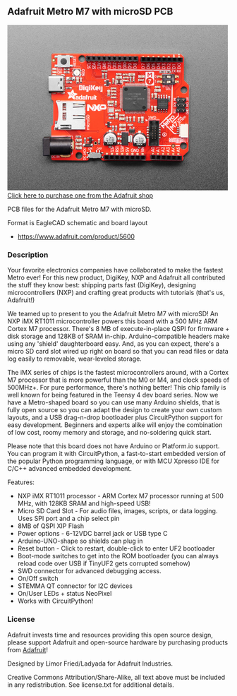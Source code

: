 ## Adafruit Metro M7 with microSD PCB

<a href="http://www.adafruit.com/products/5600"><img src="assets/5600.jpg?raw=true" width="500px"><br/>
Click here to purchase one from the Adafruit shop</a>

PCB files for the Adafruit Metro M7 with microSD. 

Format is EagleCAD schematic and board layout
* https://www.adafruit.com/product/5600

### Description

Your favorite electronics companies have collaborated to make the fastest Metro ever! For this new product, DigiKey, NXP and Adafruit all contributed the stuff they know best: shipping parts fast (DigiKey), designing microcontrollers (NXP) and crafting great products with tutorials (that's us, Adafruit!) 

We teamed up to present to you the Adafruit Metro M7 with microSD! An NXP iMX RT1011 microcontroller powers this board with a 500 MHz ARM Cortex M7 processor. There's 8 MB of execute-in-place QSPI for firmware + disk storage and 128KB of SRAM in-chip. Arduino-compatible headers make using any 'shield' daughterboard easy. And, as you can expect, there's a micro SD card slot wired up right on board so that you can read files or data log easily to removable, wear-leveled storage.

The iMX series of chips is the fastest microcontrollers around, with a Cortex M7 processor that is more powerful than the M0 or M4, and clock speeds of 500MHz+. For pure performance, there's nothing better! This chip family is well known for being featured in the Teensy 4 dev board series. Now we have a Metro-shaped board so you can use many Arduino shields, that is fully open source so you can adapt the design to create your own custom layouts, and a USB drag-n-drop bootloader plus CircuitPython support for easy development. Beginners and experts alike will enjoy the combination of low cost, roomy memory and storage, and no-soldering quick start.

Please note that this board does not have Arduino or Platform.io support. You can program it with CircuitPython, a fast-to-start embedded version of the popular Python programming language, or with MCU Xpresso IDE for C/C++ advanced embedded development.

Features:

* NXP iMX RT1011 processor - ARM Cortex M7 processor running at 500 MHz, with 128KB SRAM and high-speed USB!
* Micro SD Card Slot - For audio files, images, scripts, or data logging. Uses SPI port and a chip select pin
* 8MB of QSPI XIP Flash
* Power options - 6-12VDC barrel jack or USB type C
* Arduino-UNO-shape so shields can plug in
* Reset  button - Click to restart, double-click to enter UF2 bootloader
* Boot-mode switches to get into the ROM bootloader (you can always reload code over USB if TinyUF2 gets corrupted somehow)
* SWD connector for advanced debugging access.
* On/Off switch
* STEMMA QT connector for I2C devices
* On/User LEDs + status NeoPixel
* Works with CircuitPython!



### License

Adafruit invests time and resources providing this open source design, please support Adafruit and open-source hardware by purchasing products from [Adafruit](https://www.adafruit.com)!

Designed by Limor Fried/Ladyada for Adafruit Industries.

Creative Commons Attribution/Share-Alike, all text above must be included in any redistribution. 
See license.txt for additional details.
